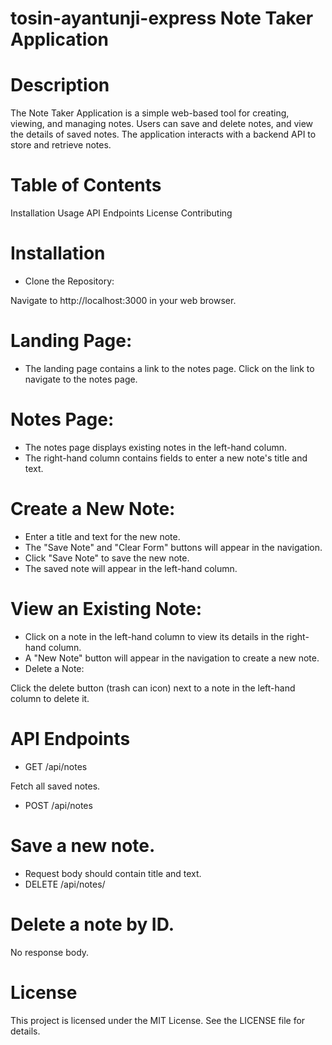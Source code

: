 # tosin-ayantunji-express Note Taker Application
# Description
The Note Taker Application is a simple web-based tool for creating, viewing, and managing notes. Users can save and delete notes, and view the details of saved notes. The application interacts with a backend API to store and retrieve notes.

# Table of Contents
Installation
Usage
API Endpoints
License
Contributing

# Installation
- Clone the Repository:


Navigate to http://localhost:3000 in your web browser.
# Landing Page: 
- The landing page contains a link to the notes page. Click on the link to navigate to the notes page.

# Notes Page:
- The notes page displays existing notes in the left-hand column.
- The right-hand column contains fields to enter a new note's title and text.

# Create a New Note:
- Enter a title and text for the new note.
- The "Save Note" and "Clear Form" buttons will appear in the navigation.
- Click "Save Note" to save the new note.
- The saved note will appear in the left-hand column.

# View an Existing Note:
- Click on a note in the left-hand column to view its details in the right-hand column.
- A "New Note" button will appear in the navigation to create a new note.
- Delete a Note:

Click the delete button (trash can icon) next to a note in the left-hand column to delete it.
# API Endpoints
- GET /api/notes

Fetch all saved notes.
- POST /api/notes

# Save a new note.
- Request body should contain title and text.
- DELETE /api/notes/


# Delete a note by ID.
No response body.

# License
This project is licensed under the MIT License. See the LICENSE file for details.